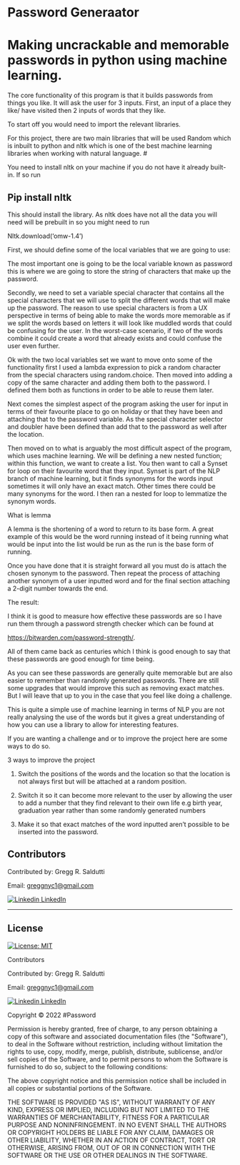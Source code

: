 # Password Generaator

# Making uncrackable and memorable passwords in python using machine learning.

The core functionality of this program is that it builds passwords from things you like. It will ask the user for 3 inputs. First, an input of a place they like/ have visited then 2 inputs of words that they like.

To start off you would need to import the relevant libraries.

For this project, there are two main libraries that will be used
Random which is inbuilt to python and nltk which is one of the best machine learning libraries when working with natural language. #

You need to install nltk on your machine if you do not have it already built-in. If so run

## Pip install nltk

This should install the library. As nltk does have not all the data you will need will be prebuilt in so you might need to run

Nltk.download(‘omw-1.4’)

First, we should define some of the local variables that we are going to use:

The most important one is going to be the local variable known as password this is where we are going to store the string of characters that make up the password.

Secondly, we need to set a variable special character that contains all the special characters that we will use to split the different words that will make up the password. The reason to use special characters is from a UX perspective in terms of being able to make the words more memorable as if we split the words based on letters it will look like muddled words that could be confusing for the user. In the worst-case scenario, if two of the words combine it could create a word that already exists and could confuse the user even further.

Ok with the two local variables set we want to move onto some of the functionality first I used a lambda expression to pick a random character from the special characters using random.choice. Then moved into adding a copy of the same character and adding them both to the password. I defined them both as functions in order to be able to reuse them later.

Next comes the simplest aspect of the program asking the user for input in terms of their favourite place to go on holiday or that they have been and attaching that to the password variable. As the special character selector and doubler have been defined than add that to the password as well after the location.

Then moved on to what is arguably the most difficult aspect of the program, which uses machine learning. We will be defining a new nested function; within this function, we want to create a list. You then want to call a Synset for loop on their favourite word that they input. Synset is part of the NLP branch of machine learning, but it finds synonyms for the words input sometimes it will only have an exact match. Other times there could be many synonyms for the word. I then ran a nested for loop to lemmatize the synonym words.

What is lemma

A lemma is the shortening of a word to return to its base form. A great example of this would be the word running instead of it being running what would be input into the list would be run as the run is the base form of running.

Once you have done that it is straight forward all you must do is attach the chosen synonym to the password. Then repeat the process of attaching another synonym of a user inputted word and for the final section attaching a 2-digit number towards the end.

The result:

I think it is good to measure how effective these passwords are so I have run them through a password strength checker which can be found at

https://bitwarden.com/password-strength/. 

All of them came back as centuries which I think is good enough to say that these passwords are good enough for time being.

As you can see these passwords are generally quite memorable but are also easier to remember than randomly generated passwords. There are still some upgrades that would improve this such as removing exact matches. But I will leave that up to you in the case that you feel like doing a challenge.

This is quite a simple use of machine learning in terms of NLP you are not really analysing the use of the words but it gives a great understanding of how you can use a library to allow for interesting features.

If you are wanting a challenge and or to improve the project here are some ways to do so.

3 ways to improve the project

1. Switch the positions of the words and the location so that the location is not always first but will be attached at a random position.

2. Switch it so it can become more relevant to the user by allowing the user to add a number that they find relevant to their own life e.g birth year, graduation year rather than some randomly generated numbers

3. Make it so that exact matches of the word inputted aren’t possible to be inserted into the password.



## Contributors

Contributed by: Gregg R. Saldutti

Email: greggnyc1@gmail.com

[![Linkedin](https://i.stack.imgur.com/gVE0j.png) LinkedIn](https://www.linkedin.com/in/greggsaldutti-1701501)


---

## License
[![License: MIT](https://img.shields.io/badge/License-MIT-yellow.svg)](https://opensource.org/licenses/MIT)


Contributors

Contributed by: Gregg R. Saldutti

Email: greggnyc1@gmail.com

[![Linkedin](https://i.stack.imgur.com/gVE0j.png) LinkedIn](https://www.linkedin.com/in/greggsaldutti-1701501)



Copyright © 2022 #Password


Permission is hereby granted, free of charge, to any person obtaining a copy of this software and associated documentation files (the "Software"), to deal in the Software without restriction, including without limitation the rights to use, copy, modify, merge, publish, distribute, sublicense, and/or sell copies of the Software, and to permit persons to whom the Software is furnished to do so, subject to the following conditions:

The above copyright notice and this permission notice shall be included in all copies or substantial portions of the Software.

THE SOFTWARE IS PROVIDED "AS IS", WITHOUT WARRANTY OF ANY KIND, EXPRESS OR IMPLIED, INCLUDING BUT NOT LIMITED TO THE WARRANTIES OF MERCHANTABILITY, FITNESS FOR A PARTICULAR PURPOSE AND NONINFRINGEMENT. IN NO EVENT SHALL THE AUTHORS OR COPYRIGHT HOLDERS BE LIABLE FOR ANY CLAIM, DAMAGES OR OTHER LIABILITY, WHETHER IN AN ACTION OF CONTRACT, TORT OR OTHERWISE, ARISING FROM, OUT OF OR IN CONNECTION WITH THE SOFTWARE OR THE USE OR OTHER DEALINGS IN THE SOFTWARE.
